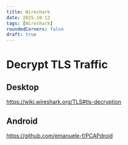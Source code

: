 ```yaml
---
title: Wireshark
date: 2025-10-12
tags: [Wireshark]
roundedCorners: false
draft: true
---
```

# Decrypt TLS Traffic
## Desktop
<https://wiki.wireshark.org/TLS#tls-decryption>

## Android
<https://github.com/emanuele-f/PCAPdroid>